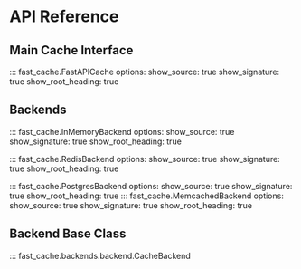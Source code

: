 # API Reference

## Main Cache Interface

::: fast_cache.FastAPICache
    options:
      show_source: true
      show_signature: true
      show_root_heading: true

## Backends
::: fast_cache.InMemoryBackend
    options:
      show_source: true
      show_signature: true
      show_root_heading: true

::: fast_cache.RedisBackend
    options:
      show_source: true
      show_signature: true
      show_root_heading: true

::: fast_cache.PostgresBackend
    options:
      show_source: true
      show_signature: true
      show_root_heading: true
::: fast_cache.MemcachedBackend
    options:
      show_source: true
      show_signature: true
      show_root_heading: true

## Backend Base Class

::: fast_cache.backends.backend.CacheBackend